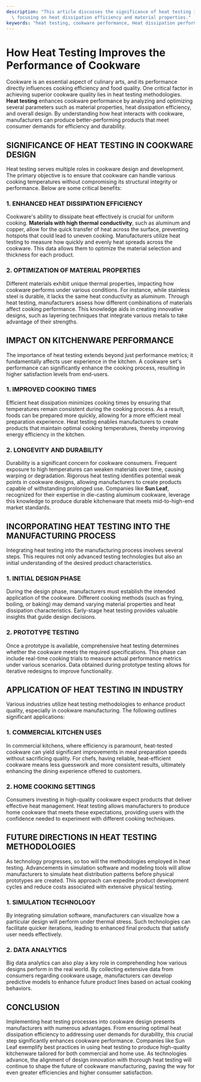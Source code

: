 ```yaml
---
description: "This article discusses the significance of heat testing in enhancing cookware performance,\
  \ focusing on heat dissipation efficiency and material properties."
keywords: "heat testing, cookware performance, Heat dissipation performance, Die casting process"
---
```

# How Heat Testing Improves the Performance of Cookware

Cookware is an essential aspect of culinary arts, and its performance directly influences cooking efficiency and food quality. One critical factor in achieving superior cookware quality lies in heat testing methodologies. **Heat testing** enhances cookware performance by analyzing and optimizing several parameters such as material properties, heat dissipation efficiency, and overall design. By understanding how heat interacts with cookware, manufacturers can produce better-performing products that meet consumer demands for efficiency and durability.

## SIGNIFICANCE OF HEAT TESTING IN COOKWARE DESIGN

Heat testing serves multiple roles in cookware design and development. The primary objective is to ensure that cookware can handle various cooking temperatures without compromising its structural integrity or performance. Below are some critical benefits:

### 1. ENHANCED HEAT DISSIPATION EFFICIENCY

Cookware's ability to dissipate heat effectively is crucial for uniform cooking. **Materials with high thermal conductivity**, such as aluminum and copper, allow for the quick transfer of heat across the surface, preventing hotspots that could lead to uneven cooking. Manufacturers utilize heat testing to measure how quickly and evenly heat spreads across the cookware. This data allows them to optimize the material selection and thickness for each product.

### 2. OPTIMIZATION OF MATERIAL PROPERTIES

Different materials exhibit unique thermal properties, impacting how cookware performs under various conditions. For instance, while stainless steel is durable, it lacks the same heat conductivity as aluminum. Through heat testing, manufacturers assess how different combinations of materials affect cooking performance. This knowledge aids in creating innovative designs, such as layering techniques that integrate various metals to take advantage of their strengths.

## IMPACT ON KITCHENWARE PERFORMANCE

The importance of heat testing extends beyond just performance metrics; it fundamentally affects user experience in the kitchen. A cookware set's performance can significantly enhance the cooking process, resulting in higher satisfaction levels from end-users. 

### 1. IMPROVED COOKING TIMES

Efficient heat dissipation minimizes cooking times by ensuring that temperatures remain consistent during the cooking process. As a result, foods can be prepared more quickly, allowing for a more efficient meal preparation experience. Heat testing enables manufacturers to create products that maintain optimal cooking temperatures, thereby improving energy efficiency in the kitchen.

### 2. LONGEVITY AND DURABILITY

Durability is a significant concern for cookware consumers. Frequent exposure to high temperatures can weaken materials over time, causing warping or degradation. Rigorous heat testing identifies potential weak points in cookware designs, allowing manufacturers to create products capable of withstanding prolonged use. Companies like **Sun Leaf**, recognized for their expertise in die-casting aluminum cookware, leverage this knowledge to produce durable kitchenware that meets mid-to-high-end market standards.

## INCORPORATING HEAT TESTING INTO THE MANUFACTURING PROCESS

Integrating heat testing into the manufacturing process involves several steps. This requires not only advanced testing technologies but also an initial understanding of the desired product characteristics.

### 1. INITIAL DESIGN PHASE

During the design phase, manufacturers must establish the intended application of the cookware. Different cooking methods (such as frying, boiling, or baking) may demand varying material properties and heat dissipation characteristics. Early-stage heat testing provides valuable insights that guide design decisions.

### 2. PROTOTYPE TESTING

Once a prototype is available, comprehensive heat testing determines whether the cookware meets the required specifications. This phase can include real-time cooking trials to measure actual performance metrics under various scenarios. Data obtained during prototype testing allows for iterative redesigns to improve functionality.

## APPLICATION OF HEAT TESTING IN INDUSTRY

Various industries utilize heat testing methodologies to enhance product quality, especially in cookware manufacturing. The following outlines significant applications:

### 1. COMMERCIAL KITCHEN USES

In commercial kitchens, where efficiency is paramount, heat-tested cookware can yield significant improvements in meal preparation speeds without sacrificing quality. For chefs, having reliable, heat-efficient cookware means less guesswork and more consistent results, ultimately enhancing the dining experience offered to customers.

### 2. HOME COOKING SETTINGS

Consumers investing in high-quality cookware expect products that deliver effective heat management. Heat testing allows manufacturers to produce home cookware that meets these expectations, providing users with the confidence needed to experiment with different cooking techniques.

## FUTURE DIRECTIONS IN HEAT TESTING METHODOLOGIES

As technology progresses, so too will the methodologies employed in heat testing. Advancements in simulation software and modeling tools will allow manufacturers to simulate heat distribution patterns before physical prototypes are created. This approach can expedite product development cycles and reduce costs associated with extensive physical testing.

### 1. SIMULATION TECHNOLOGY

By integrating simulation software, manufacturers can visualize how a particular design will perform under thermal stress. Such technologies can facilitate quicker iterations, leading to enhanced final products that satisfy user needs effectively. 

### 2. DATA ANALYTICS

Big data analytics can also play a key role in comprehending how various designs perform in the real world. By collecting extensive data from consumers regarding cookware usage, manufacturers can develop predictive models to enhance future product lines based on actual cooking behaviors.

## CONCLUSION

Implementing heat testing processes into cookware design presents manufacturers with numerous advantages. From ensuring optimal heat dissipation efficiency to addressing user demands for durability, this crucial step significantly enhances cookware performance. Companies like Sun Leaf exemplify best practices in using heat testing to produce high-quality kitchenware tailored for both commercial and home use. As technologies advance, the alignment of design innovation with thorough heat testing will continue to shape the future of cookware manufacturing, paving the way for even greater efficiencies and higher consumer satisfaction.
